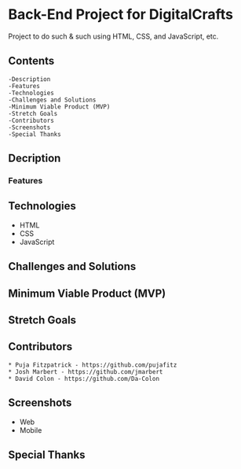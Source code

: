 # Back-End Project for DigitalCrafts 

<!-- INSERT STILL/gif of project -->

Project to do such & such using HTML, CSS, and JavaScript, etc.

## Contents
    -Description
    -Features
    -Technologies
    -Challenges and Solutions
    -Minimum Viable Product (MVP)
    -Stretch Goals
    -Contributors
    -Screenshots
    -Special Thanks

## Decription


### Features


## Technologies
* HTML
* CSS
* JavaScript

## Challenges and Solutions


## Minimum Viable Product (MVP)
  

## Stretch Goals


## Contributors
    * Puja Fitzpatrick - https://github.com/pujafitz
    * Josh Marbert - https://github.com/jmarbert
    * David Colon - https://github.com/Da-Colon


## Screenshots
* Web
* Mobile

## Special Thanks